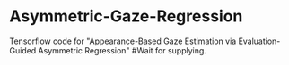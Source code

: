 # Asymmetric-Gaze-Regression
Tensorflow code for "Appearance-Based Gaze Estimation via Evaluation-Guided Asymmetric Regression"
#Wait for supplying.
